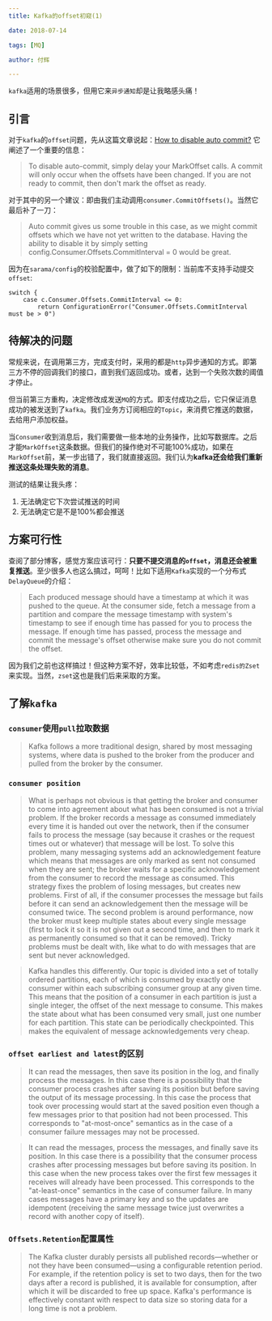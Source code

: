 ```yaml
---
title: Kafka的offset初窥(1)

date: 2018-07-14

tags: [MQ]

author: 付辉

---
```


`kafka`适用的场景很多，但用它来`异步通知`却是让我略感头痛！

## 引言
对于`kafka`的`offset`问题，先从这篇文章说起：[How to disable auto commit?](https://github.com/bsm/sarama-cluster/issues/76) 它阐述了一个重要的信息：

> To disable auto-commit, simply delay your MarkOffset calls. A commit will only occur when the offsets have been changed. If you are not ready to commit, then don't mark the offset as ready.

对于其中的另一个建议：即由我们主动调用`consumer.CommitOffsets()`。当然它最后补了一刀：

> Auto commit gives us some trouble in this case, as we might commit offsets which we have not yet written to the database. Having the ability to disable it by simply setting config.Consumer.Offsets.CommitInterval = 0 would be great.

因为在`sarama/config`的校验配置中，做了如下的限制：当前库不支持手动提交`offset`:
```
switch {
	case c.Consumer.Offsets.CommitInterval <= 0:
		return ConfigurationError("Consumer.Offsets.CommitInterval must be > 0")
```
## 待解决的问题

常规来说，在调用第三方，完成支付时，采用的都是`http`异步通知的方式。即第三方不停的回调我们的接口，直到我们返回成功。或者，达到一个失败次数的阈值才停止。

但当前第三方重构，决定修改成发送`MQ`的方式。即支付成功之后，它只保证消息成功的被发送到了`kafka`。我们业务方订阅相应的`Topic`，来消费它推送的数据，去给用户添加权益。

当`Consumer`收到消息后，我们需要做一些本地的业务操作，比如写数据库。之后才能`MarkOffset`这条数据。但我们的操作绝对不可能100%成功，如果在`MarkOffset`前，某一步出错了，我们就直接返回。我们认为**kafka还会给我们重新推送这条处理失败的消息**。

测试的结果让我头疼：

1. 无法确定它下次尝试推送的时间
2. 无法确定它是不是100%都会推送

## 方案可行性

查阅了部分博客，感觉方案应该可行：**只要不提交消息的`offset`，消息还会被重复推送**。至少很多人也这么搞过，呵呵！比如下适用`Kafka`实现的一个分布式`DelayQueue`的介绍：

>Each produced message should have a timestamp at which it was pushed to the queue. At the
>consumer side, fetch a message from a partition and compare the message timestamp with system's timestamp to see if enough time has passed for you
>to process the message. If enough time has passed, process the message and commit the message's offset otherwise make sure you do not commit the
>offset.

因为我们之前也这样搞过！但这种方案不好，效率比较低，不如考虑`redis的Zset`来实现。当然，`zset`这也是我们后来采取的方案。

## 了解`kafka`
### `consumer`使用`pull`拉取数据

>Kafka follows a more traditional design, shared by most messaging systems, where data is pushed to the broker from the producer and pulled from the broker by the consumer.

### `consumer position`

> What is perhaps not obvious is that getting the broker and consumer to come into agreement about what has been consumed is not a trivial problem. If the broker records a message as consumed immediately every time it is handed out over the network, then if the consumer fails to process the message (say because it crashes or the request times out or whatever) that message will be lost. To solve this problem, many messaging systems add an acknowledgement feature which means that messages are only marked as sent not consumed when they are sent; the broker waits for a specific acknowledgement from the consumer to record the message as consumed. This strategy fixes the problem of losing messages, but creates new problems. First of all, if the consumer processes the message but fails before it can send an acknowledgement then the message will be consumed twice. The second problem is around performance, now the broker must keep multiple states about every single message (first to lock it so it is not given out a second time, and then to mark it as permanently consumed so that it can be removed). Tricky problems must be dealt with, like what to do with messages that are sent but never acknowledged.

>Kafka handles this differently. Our topic is divided into a set of totally ordered partitions, each of which is consumed by exactly one consumer within each subscribing consumer group at any given time. This means that the position of a consumer in each partition is just a single integer, the offset of the next message to consume. This makes the state about what has been consumed very small, just one number for each partition. This state can be periodically checkpointed. This makes the equivalent of message acknowledgements very cheap.

### `offset earliest and latest`的区别

> It can read the messages, then save its position in the log, and finally process the messages. In this case there is a possibility that the consumer process crashes after saving its position but before saving the output of its message processing. In this case the process that took over processing would start at the saved position even though a few messages prior to that position had not been processed. This corresponds to "at-most-once" semantics as in the case of a consumer failure messages may not be processed.

> It can read the messages, process the messages, and finally save its position. In this case there is a possibility that the consumer process crashes after processing messages but before saving its position. In this case when the new process takes over the first few messages it receives will already have been processed. This corresponds to the "at-least-once" semantics in the case of consumer failure. In many cases messages have a primary key and so the updates are idempotent (receiving the same message twice just overwrites a record with another copy of itself).

### `Offsets.Retention`配置属性

>The Kafka cluster durably persists all published records—whether or not they have been consumed—using a configurable retention period. For example, if the retention policy is set to two days, then for the two days after a record is published, it is available for consumption, after which it will be discarded to free up space. Kafka's performance is effectively constant with respect to data size so storing data for a long time is not a problem.